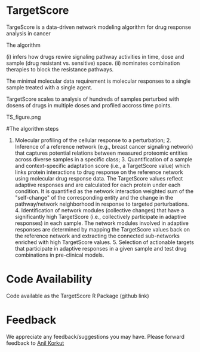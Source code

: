 # TargetScore 

TargeScore is a data-driven network modeling algorithm for drug response analysis in cancer

The algorithm

(i) infers how drugs rewire signaling pathway activities in time, dose and sample (drug resistant vs. sensitive) space.
(ii) nominates combination therapies to block the resistance pathways. 

The minimal molecular data requirement is molecular responses to a single sample treated with a single agent. 

TargetScore scales to analysis of hundreds of samples perturbed with dosens of drugs in multiple doses and profiled accross time points.

TS_figure.png

#The algorithm steps
1. Molecular profiling of the cellular response to a perturbation; 2. Inference of a reference network (e.g., breast cancer signaling network) that captures potential relations between measured proteomic entities across diverse samples in a specific class; 3. Quantification of a sample and context-specific adaptation score (i.e., a TargetScore value) which links protein interactions to drug response on the reference network using molecular drug response data. The TargetScore values reflect adaptive responses and are calculated for each protein under each condition. It is quantified as the network interaction weighted sum of the "self-change" of the corresponding entity and the change in the pathway/network neighborhood in response to targeted perturbations. 4. Identification of network modules (collective changes) that have a significantly high TargetScore (i.e., collectively participate in adaptive responses) in each sample. The network modules involved in adaptive responses are determined by mapping the TargetScore values back on the reference network and extracting the connected sub-networks enriched with high TargetScore values. 5. Selection of actionable targets that participate in adaptive responses in a given sample and test drug combinations in pre-clinical models. 

# Code Availability
Code available as the TargetScore R Package (github link)

# Feedback

We appreciate any feedback/suggestions you may have. Please forward feedback to [Anil Korkut](mailto:akorkut@mdanderson.org)


